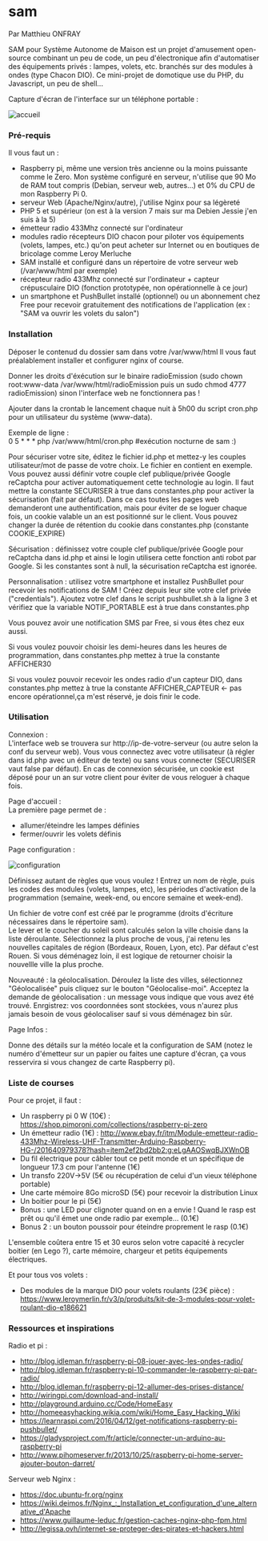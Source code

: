 # sam

Par Matthieu ONFRAY 

SAM pour Système Autonome de Maison est un projet d'amusement open-source combinant un peu de code, un peu d'électronique afin d'automatiser des équipements privés : lampes, volets, etc. branchés sur des modules à ondes (type Chacon DIO). Ce mini-projet de domotique use du PHP, du Javascript, un peu de shell...

Capture d'écran de l'interface sur un téléphone portable :

![accueil](https://github.com/onfray/sam2/blob/master/index.png)

### Pré-requis
Il vous faut un :
- Raspberry pi, même une version très ancienne ou la moins puissante comme le Zero. Mon système configuré en serveur, n'utilise que 90 Mo de RAM tout compris (Debian, serveur web, autres...) et 0% du CPU de mon Raspberry Pi 0.
- serveur Web (Apache/Nginx/autre), j'utilise Nginx pour sa légèreté
- PHP 5 et supérieur (on est à la version 7 mais sur ma Debien Jessie j'en suis à la 5)
- émetteur radio 433Mhz connecté sur l'ordinateur 
- modules radio récepteurs DIO chacon pour piloter vos équipements (volets, lampes, etc.) qu'on peut acheter sur Internet ou en boutiques de bricolage comme Leroy Merluche
- SAM installé et configuré dans un répertoire de votre serveur web (/var/www/html par exemple)
- récepteur radio 433Mhz connecté sur l'ordinateur + capteur crépusculaire DIO (fonction prototypée, non opérationnelle à ce jour)
- un smartphone et PushBullet installé (optionnel) ou un abonnement chez Free pour recevoir gratuitement des notifications de l'application (ex : "SAM va ouvrir les volets du salon") 

### Installation  
Déposer le contenud du dossier sam dans votre /var/www/html 
Il vous faut préalablement installer et configurer nginx of course.

Donner les droits d'éxécution sur le binaire radioEmission (sudo chown root:www-data /var/www/html/radioEmission puis un sudo chmod 4777 radioEmission) sinon l'interface web ne fonctionnera pas !

Ajouter dans la crontab le lancement chaque nuit à 5h00 du script cron.php pour un utilisateur du système (www-data).

Exemple de ligne :   
0 5 * * * php /var/www/html/cron.php #exécution nocturne de sam :)

Pour sécuriser votre site, éditez le fichier id.php et mettez-y les couples utilisateur/mot de passe de votre choix. Le fichier en contient en exemple. Vous pouvez aussi définir votre couple clef publique/privée Google reCaptcha pour activer automatiquement cette technologie au login. Il faut mettre la constante SECURISER à true dans constantes.php pour activer la sécurisation (fait par défaut). Dans ce cas toutes les pages web demanderont une authentification, mais pour éviter de se loguer chaque fois, un cookie valable un an est positionné sur le client. Vous pouvez changer la durée de rétention du cookie dans constantes.php (constante COOKIE_EXPIRE)

Sécurisation : définissez votre couple clef publique/privée Google pour reCaptcha dans id.php et ainsi le login utilisera cette fonction anti robot par Google. Si les constantes sont à null, la sécurisation reCaptcha est ignorée.

Personnalisation : utilisez votre smartphone et installez PushBullet pour recevoir les notifications de SAM ! Créez depuis leur site votre clef privée ("credentials"). Ajoutez votre clef dans le script pushbullet.sh à la ligne 3 et vérifiez que la variable NOTIF_PORTABLE est à true dans constantes.php

Vous pouvez avoir une notification SMS par Free, si vous êtes chez eux aussi.

Si vous voulez pouvoir choisir les demi-heures dans les heures de programmation, dans constantes.php mettez à true la constante AFFICHER30

Si vous voulez pouvoir recevoir les ondes radio d'un capteur DIO, dans constantes.php mettez à true la constante AFFICHER_CAPTEUR <- pas encore opérationnel,ça m'est réservé, je dois finir le code.


### Utilisation  
Connexion :   
L'interface web se trouvera sur http://ip-de-votre-serveur (ou autre selon la conf du serveur web).
Vous vous connectez avec votre utilisateur (à régler dans id.php avec un éditeur de texte) ou sans vous connecter (SECURISER vaut false par défaut). En cas de connexion sécurisée, un cookie est déposé pour un an sur votre client pour éviter de vous reloguer à chaque fois.

Page d'accueil :  
La première page permet de :
- allumer/éteindre les lampes définies 
- fermer/ouvrir les volets définis

Page configuration :  

![configuration](https://github.com/onfray/sam2/blob/master/configurer.png)

Définissez autant de règles que vous voulez ! Entrez un nom de règle, puis les codes des modules (volets, lampes, etc), les périodes d'activation de la programmation (semaine, week-end, ou encore semaine et week-end). 

Un fichier de votre conf est créé par le programme (droits d'écriture nécessaires dans le répertoire sam).  
Le lever et le coucher du soleil sont calculés selon la ville choisie dans la liste déroulante. Sélectionnez la plus proche de vous, j'ai retenu les nouvelles capitales de région (Bordeaux, Rouen, Lyon, etc). Par défaut c'est Rouen. Si vous déménagez loin, il est logique de retourner choisir la nouvellle ville la plus proche.

Nouveauté : la géolocalisation. Déroulez la liste des villes, sélectionnez "Géolocalisée" puis cliquez sur le bouton "Géolocalise-moi". Acceptez la demande de géolocalisation : un message vous indique que vous avez été trouvé. Enrgistrez: vos coordonnées sont stockées, vous n'aurez plus jamais besoin de vous géolocaliser sauf si vous déménagez bin sûr.

Page Infos :

Donne des détails sur la météo locale et la configuration de SAM (notez le numéro d'émetteur sur un papier ou faites une capture d'écran, ça vous resservira si vous changez de carte Raspberry pi).

### Liste de courses
Pour ce projet, il faut :
* Un raspberry pi 0 W (10€) : https://shop.pimoroni.com/collections/raspberry-pi-zero
* Un émetteur radio (1€) : http://www.ebay.fr/itm/Module-emetteur-radio-433Mhz-Wireless-UHF-Transmitter-Arduino-Raspberry-HG-/201640979378?hash=item2ef2bd2bb2:g:eLgAAOSwqBJXWnOB
* Du fil électrique pour câbler tout ce petit monde et un spécifique de longueur 17.3 cm pour l'antenne (1€)
* Un transfo 220V->5V (5€ ou récupération de celui d'un vieux téléphone portable)
* Une carte mémoire 8Go microSD (5€) pour recevoir la distribution Linux
* Un boitier pour le pi (5€)
* Bonus : une LED pour clignoter quand on en a envie ! Quand le rasp est prêt ou qu'il émet une onde radio par exemple... (0.1€)
* Bonus 2 : un bouton poussoir pour éteindre proprement le rasp (0.1€)

L'ensemble coûtera entre 15 et 30 euros selon votre capacité à recycler boitier (en Lego ?), carte mémoire, chargeur et petits équipements électriques.

Et pour tous vos volets :
* Des modules de la marque DIO pour volets roulants (23€ pièce) : https://www.leroymerlin.fr/v3/p/produits/kit-de-3-modules-pour-volet-roulant-dio-e186621

### Ressources et inspirations
Radio et pi :
* http://blog.idleman.fr/raspberry-pi-08-jouer-avec-les-ondes-radio/
* http://blog.idleman.fr/raspberry-pi-10-commander-le-raspberry-pi-par-radio/
* http://blog.idleman.fr/raspberry-pi-12-allumer-des-prises-distance/
* http://wiringpi.com/download-and-install/
* http://playground.arduino.cc/Code/HomeEasy
* http://homeeasyhacking.wikia.com/wiki/Home_Easy_Hacking_Wiki
* https://learnraspi.com/2016/04/12/get-notifications-raspberry-pi-pushbullet/
* https://gladysproject.com/fr/article/connecter-un-arduino-au-raspberry-pi
* http://www.pihomeserver.fr/2013/10/25/raspberry-pi-home-server-ajouter-bouton-darret/

Serveur web Nginx :
* https://doc.ubuntu-fr.org/nginx
* https://wiki.deimos.fr/Nginx_:_Installation_et_configuration_d'une_alternative_d'Apache
* https://www.guillaume-leduc.fr/gestion-caches-nginx-php-fpm.html
* http://legissa.ovh/internet-se-proteger-des-pirates-et-hackers.html
